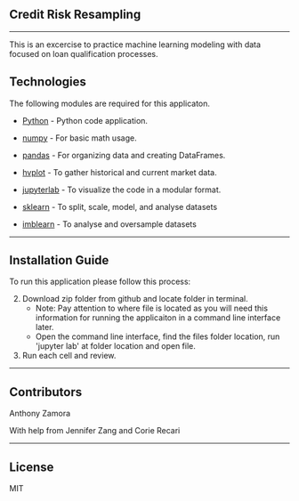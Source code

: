 
## Credit Risk Resampling
---

This is an excercise to practice machine learning modeling with data focused on loan qualification processes.

## Technologies

The following modules are required for this applicaton. 


* [Python](https://www.python.org/downloads/) - Python code application.

* [numpy](https://pypi.org/project/numpy/) - For basic math usage.

* [pandas](https://github.com/pandas-dev/pandas) - For organizing data and creating DataFrames.

* [hvplot](https://pypi.org/project/hvplot/) - To gather historical and current market data. 

* [jupyterlab](https://jupyter.org/install.html) - To visualize the code in a modular format. 

* [sklearn](https://scikit-learn.org/stable/) - To split, scale, model, and analyse datasets

* [imblearn](https://imbalanced-learn.org/stable/) - To analyse and oversample datasets


---

## Installation Guide

To run this application please follow this process:

2. Download zip folder from github and locate folder in terminal.
    - Note: Pay attention to where file is located as you will need this information for running the applicaiton in a command line interface later.
    - Open the command line interface, find the files folder location, run 'jupyter lab' at folder location and open file.
3. Run each cell and review.

---

## Contributors

Anthony Zamora

With help from Jennifer Zang and Corie Recari

  
---

## License

MIT

